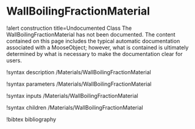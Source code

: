 <!-- MOOSE Documentation Stub: Remove this when content is added. -->

# WallBoilingFractionMaterial

!alert construction title=Undocumented Class
The WallBoilingFractionMaterial has not been documented. The content contained on this page includes the
typical automatic documentation associated with a MooseObject; however, what is contained is
ultimately determined by what is necessary to make the documentation clear for users.

!syntax description /Materials/WallBoilingFractionMaterial

!syntax parameters /Materials/WallBoilingFractionMaterial

!syntax inputs /Materials/WallBoilingFractionMaterial

!syntax children /Materials/WallBoilingFractionMaterial

!bibtex bibliography
